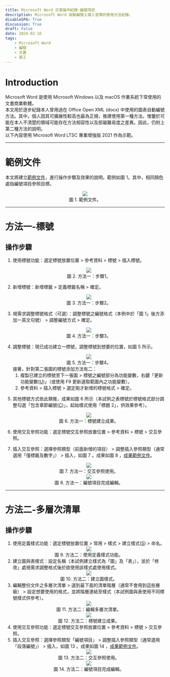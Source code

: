 ```yaml
---
title: Microsoft Word 日常操作紀錄-編號項目
description: Microsoft Word 自動編號上個人習慣的使用方法紀錄。
disableSPA: True
discussion: True
draft: False
date: 2024-02-16
tags:
    - Microsoft Word
    - 編號
    - 文書
    - 美工
---
```

# Introduction
Microsoft Word 是使用 Microsoft Windows 以及 macOS 作業系統下常使用的文書商業軟體。  
本文用於逐步紀錄本人曾用過在 Office Open XML (docx) 中使用的圖表自動編號方法。其中，個人因其可擴展性較高也最為正規，推建使用第一種方法。惟鑒於可能在本人不清楚的領域可能存在方法相容性以及部屬難易度之差異。因此，仍附上第二種方法的說明。  
以下內容使用 Microsoft Word LTSC 專業增強版 2021 作為示範。

---
# 範例文件
本文將建立[範例文件](/文章/docs/2-Word編號項目_範例文件.docx)，進行操作步驟及效果的說明。範例如圖 1。其中，相同顏色處指編號項目參照目標。  
<center><img style = "max-height: 500px;" src="2-Word編號項目_1.avif"/></center>  
<center>圖 1. 範例文件。</center> 

---
# 方法一-標號
## 操作步驟
1. 使用標號功能：選定標號放置位置 > 參考資料 > 標號 > 插入標號。
    <center><img style = "max-height: 500px;" src="2-Word編號項目_2.avif"/></center>  
    <center>圖 2. 方法一：步驟1。</center>  
2. 新增標號：新增標籤 > 定義標籤名稱 > 確定。
    <center><img style = "max-height: 500px;" src="2-Word編號項目_3.avif"/></center>  
    <center>圖 3. 方法一：步驟2。</center>  
3. 視需求調整標號格式（可選）：調整標號之編號格式（本例中於「圖 1」後方添加一英文句號） > 調整編號方式 > 確定。
    <center><img style = "max-height: 500px;" src="2-Word編號項目_4.avif"/></center>  
    <center>圖 4. 方法一：步驟3。</center>  
4. 調整標號：現已成功建立一標號，調整標號到想要的位置，如圖 5 所示。
    <center><img style = "max-height: 500px;" src="2-Word編號項目_5.avif"/></center>  
    <center>圖 5. 方法一：步驟4。</center>  
    接著，針對第二張圖的標號添加方法有二：  

    1. 複製已建立的標號至下一張圖 > 標號之編號部分為功能變數，右鍵「更新功能變數(<u>U</u>)」（或使用 F9 更新選取範圍內之功能變數）。
    2. 參考資料 > 插入標號 > 選定剛才新增的標號格式 > 確定。 
5. 其他標號方式依此類推，成果如圖 6 所示（本試例之表標號於標號格式部分調整勾選「包含章節編號(<u>C</u>)」，起始樣式使用「標題 2」，供效果參考）。
    <center><img style = "max-height: 500px;" src="2-Word編號項目_6.avif"/></center>  
    <center>圖 6. 方法一：標號建立成果。</center>  
6. 使用交互參照功能：選定標號交互參照放置位置 > 參考資料 > 標號 > 交互參照。
7. 插入交互參照：選擇參照類型（前面新增的項目） > 調整插入參照類型（通常選用「僅標籤及數字」） > 插入，如圖 7 。成果如圖 8 ，[成果範例文件](/文章/docs/2-Word編號項目_範例文件_標號.docx)。 
    <center><img style = "max-height: 500px;" src="2-Word編號項目_7.avif"/></center>  
    <center>圖 7. 方法一：交互參照使用。</center>  
    <center><img style = "max-height: 500px;" src="2-Word編號項目_8.avif"/></center>  
    <center>圖 8. 方法一：編號項目完成編輯。</center> 

---

# 方法二-多層次清單
## 操作步驟
1. 使用定義樣式功能：選定標號放置位置 > 常用 > 樣式 > 建立樣式(<u>S</u>) > 命名。
    <center><img style = "max-height: 500px;" src="2-Word編號項目_9.avif"/></center>  
    <center>圖 9. 方法二：使用定義樣式功能。</center> 
2. 建立圖與表樣式：設定名稱（本試例建立樣式為「圖」及「表」），並於「修改」處視需求調整格式後於欲使用該樣式處使用樣式。
    <center><img style = "max-height: 500px;" src="2-Word編號項目_10.avif"/></center>  
    <center>圖 10. 方法二：建立圖樣式。</center> 
3. 編輯整份文件之多層次清單 > 選到最下面的清單階層（通常不會用到這些層級） > 設定想要使用的格式，並將階層連結至樣式（本試例圖與表使用不同標號樣式供參考）。
    <center><img style = "max-height: 500px;" src="2-Word編號項目_11.avif"/></center>  
    <center>圖 11. 方法二：編輯多層次清單。</center>  
    <center><img style = "max-height: 500px;" src="2-Word編號項目_12.avif"/></center>  
    <center>圖 12. 方法二：標號建立成果。</center>   
4. 使用交互參照功能：選定標號交互參照放置位置 > 參考資料 > 標號 > 交互參照。
5. 插入交互參照：選擇參照類型「編號項目」 > 調整插入參照類型（通常選用「段落編號」） > 插入，如圖 13 。成果如圖 14 ，[成果範例文件](/文章/docs/2-Word編號項目_範例文件_多層次清單.docx)。 
    <center><img style = "max-height: 500px;" src="2-Word編號項目_13.avif"/></center>  
    <center>圖 13. 方法二：交互參照使用。</center>  
    <center><img style = "max-height: 500px;" src="2-Word編號項目_14.avif"/></center>  
    <center>圖 14. 方法二：編號項目完成編輯。</center> 
